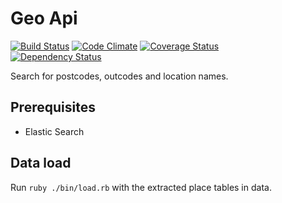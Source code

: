 # Geo Api

[![Build Status](https://travis-ci.org/NHSChoices/geo-api.png?branch=master)](https://travis-ci.org/NHSChoices/geo-api)
[![Code Climate](https://codeclimate.com/github/NHSChoices/geo-api.png)](https://codeclimate.com/github/NHSChoices/geo-api)
[![Coverage Status](https://coveralls.io/repos/NHSChoices/geo-api/badge.png)](https://coveralls.io/r/NHSChoices/geo-api)  
[![Dependency Status](https://gemnasium.com/NHSChoices/geo-api.png)](https://gemnasium.com/NHSChoices/geo-api)

Search for postcodes, outcodes and location names.

## Prerequisites ##

* Elastic Search

## Data load

Run `ruby ./bin/load.rb` with the extracted place tables in data.
